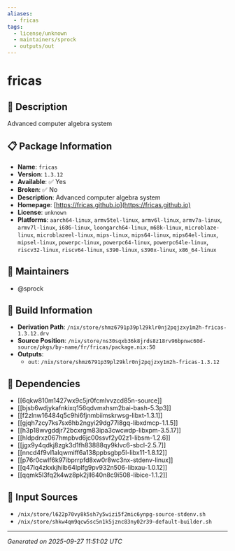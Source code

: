 ```yaml
---
aliases:
  - fricas
tags:
  - license/unknown
  - maintainers/sprock
  - outputs/out
---
```


# fricas

## 📝 Description

Advanced computer algebra system

## 📋 Package Information

- **Name**: `fricas`
- **Version**: `1.3.12`
- **Available**: ✅ Yes
- **Broken**: ✅ No
- **Description**: Advanced computer algebra system
- **Homepage**: [https://fricas.github.io](https://fricas.github.io)
- **License**: `unknown`
- **Platforms**: `aarch64-linux`, `armv5tel-linux`, `armv6l-linux`, `armv7a-linux`, `armv7l-linux`, `i686-linux`, `loongarch64-linux`, `m68k-linux`, `microblaze-linux`, `microblazeel-linux`, `mips-linux`, `mips64-linux`, `mips64el-linux`, `mipsel-linux`, `powerpc-linux`, `powerpc64-linux`, `powerpc64le-linux`, `riscv32-linux`, `riscv64-linux`, `s390-linux`, `s390x-linux`, `x86_64-linux`
## 👥 Maintainers

- @sprock


## 🔧 Build Information

- **Derivation Path**: `/nix/store/shmz6791p39pl29klr0nj2pqjzxy1m2h-fricas-1.3.12.drv`
- **Source Position**: `/nix/store/ns30sqxb36k8jrds8z18rv96bpnwc60d-source/pkgs/by-name/fr/fricas/package.nix:50`
- **Outputs**:
  - `out`:  `/nix/store/shmz6791p39pl29klr0nj2pqjzxy1m2h-fricas-1.3.12`

## 🔗 Dependencies

- [[6qkw810m1427wx9c5jr0fcmlvvzcd85n-source]]
- [[bjsb6wdjykafnkixq156qdvmxhsm2bai-bash-5.3p3]]
- [[f2zlnw16484q5c9hi6fjnmbiimskrwsg-libxt-1.3.1]]
- [[gjqh7zcy7ks7sx6hb2ngyi29dg77i8gq-libxdmcp-1.1.5]]
- [[h3p18wvgddjr72bcxrgm83ipa3cwcwdp-libxpm-3.5.17]]
- [[hldpdrxz067hmpbvd6jc00ssvf2y02z1-libsm-1.2.6]]
- [[jgx9y4qdkj8zgk3d1fh83888qy9klvc6-sbcl-2.5.7]]
- [[nncd4f9vl1alqwmiff6a138ppbsgbp5l-libx11-1.8.12]]
- [[p76r0cwlf6k97ibprrpfd8xw0r8wc3nx-stdenv-linux]]
- [[q47lq4zkxkjhilb64lplfg9pv932n506-libxau-1.0.12]]
- [[qqmk5l3fq2k4wz8pk2jll640n8c9i508-libice-1.1.2]]

## 📁 Input Sources

- `/nix/store/l622p70vy8k5sh7y5wizi5f2mic6ynpg-source-stdenv.sh`
- `/nix/store/shkw4qm9qcw5sc5n1k5jznc83ny02r39-default-builder.sh`

---
*Generated on 2025-09-27 11:51:02 UTC*
